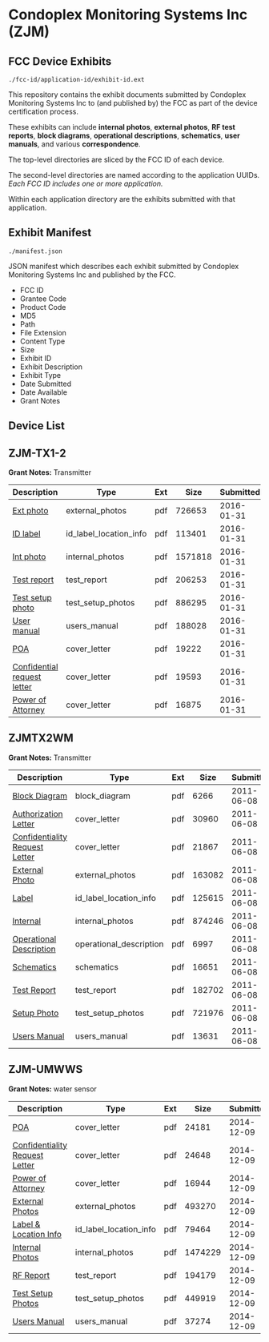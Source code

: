 # Condoplex Monitoring Systems Inc (ZJM)
## FCC Device Exhibits

```
./fcc-id/application-id/exhibit-id.ext
```

This repository contains the exhibit documents submitted by Condoplex Monitoring Systems Inc to (and published by) the FCC as part of the device certification process.

These exhibits can include **internal photos**, **external photos**, **RF test reports**, **block diagrams**, **operational descriptions**, **schematics**, **user manuals**, and various **correspondence**.

The top-level directories are sliced by the FCC ID of each device.

The second-level directories are named according to the application UUIDs. *Each FCC ID includes one or more application.*

Within each application directory are the exhibits submitted with that application. 

## Exhibit Manifest

```
./manifest.json
```

JSON manifest which describes each exhibit submitted by Condoplex Monitoring Systems Inc and published by the FCC.

- FCC ID
- Grantee Code
- Product Code
- MD5
- Path
- File Extension
- Content Type
- Size
- Exhibit ID
- Exhibit Description
- Exhibit Type
- Date Submitted
- Date Available
- Grant Notes

## Device List
## ZJM-TX1-2
**Grant Notes:** Transmitter

| Description | Type | Ext | Size | Submitted | Available |
| ----------- | ---- | --- | ---- | --------- | --------- |
| [Ext photo](ZJM-TX1-2/7adb95bdc98a016b6bf29e011de2cba7/2891070.pdf) | external_photos | pdf | 726653 | 2016-01-31 | 2016-02-01 |
| [ID label](ZJM-TX1-2/7adb95bdc98a016b6bf29e011de2cba7/2891072.pdf) | id_label_location_info | pdf | 113401 | 2016-01-31 | 2016-02-01 |
| [Int photo](ZJM-TX1-2/7adb95bdc98a016b6bf29e011de2cba7/2891071.pdf) | internal_photos | pdf | 1571818 | 2016-01-31 | 2016-02-01 |
| [Test report](ZJM-TX1-2/7adb95bdc98a016b6bf29e011de2cba7/2891068.pdf) | test_report | pdf | 206253 | 2016-01-31 | 2016-02-01 |
| [Test setup photo](ZJM-TX1-2/7adb95bdc98a016b6bf29e011de2cba7/2891069.pdf) | test_setup_photos | pdf | 886295 | 2016-01-31 | 2016-02-01 |
| [User manual](ZJM-TX1-2/7adb95bdc98a016b6bf29e011de2cba7/2891073.pdf) | users_manual | pdf | 188028 | 2016-01-31 | 2016-02-01 |
| [POA](ZJM-TX1-2/7adb95bdc98a016b6bf29e011de2cba7/2891065.pdf) | cover_letter | pdf | 19222 | 2016-01-31 | 2016-02-01 |
| [Confidential request letter](ZJM-TX1-2/7adb95bdc98a016b6bf29e011de2cba7/2891066.pdf) | cover_letter | pdf | 19593 | 2016-01-31 | 2016-02-01 |
| [Power of Attorney](ZJM-TX1-2/7adb95bdc98a016b6bf29e011de2cba7/2891067.pdf) | cover_letter | pdf | 16875 | 2016-01-31 | 2016-02-01 |
## ZJMTX2WM
**Grant Notes:** Transmitter

| Description | Type | Ext | Size | Submitted | Available |
| ----------- | ---- | --- | ---- | --------- | --------- |
| [Block Diagram](ZJMTX2WM/9d76f27875ddc7e8247e536dd85fa1be/1479309.pdf) | block_diagram | pdf | 6266 | 2011-06-08 | 2011-06-08 |
| [Authorization Letter](ZJMTX2WM/9d76f27875ddc7e8247e536dd85fa1be/1479310.pdf) | cover_letter | pdf | 30960 | 2011-06-08 | 2011-06-08 |
| [Confidentiality Request Letter](ZJMTX2WM/9d76f27875ddc7e8247e536dd85fa1be/1479319.pdf) | cover_letter | pdf | 21867 | 2011-06-08 | 2011-06-08 |
| [External Photo](ZJMTX2WM/9d76f27875ddc7e8247e536dd85fa1be/1479311.pdf) | external_photos | pdf | 163082 | 2011-06-08 | 2011-06-08 |
| [Label](ZJMTX2WM/9d76f27875ddc7e8247e536dd85fa1be/1479312.pdf) | id_label_location_info | pdf | 125615 | 2011-06-08 | 2011-06-08 |
| [Internal](ZJMTX2WM/9d76f27875ddc7e8247e536dd85fa1be/1479313.pdf) | internal_photos | pdf | 874246 | 2011-06-08 | 2011-06-08 |
| [Operational Description](ZJMTX2WM/9d76f27875ddc7e8247e536dd85fa1be/1479314.pdf) | operational_description | pdf | 6997 | 2011-06-08 | 2011-06-08 |
| [Schematics](ZJMTX2WM/9d76f27875ddc7e8247e536dd85fa1be/1479315.pdf) | schematics | pdf | 16651 | 2011-06-08 | 2011-06-08 |
| [Test Report](ZJMTX2WM/9d76f27875ddc7e8247e536dd85fa1be/1479316.pdf) | test_report | pdf | 182702 | 2011-06-08 | 2011-06-08 |
| [Setup Photo](ZJMTX2WM/9d76f27875ddc7e8247e536dd85fa1be/1479317.pdf) | test_setup_photos | pdf | 721976 | 2011-06-08 | 2011-06-08 |
| [Users Manual](ZJMTX2WM/9d76f27875ddc7e8247e536dd85fa1be/1479318.pdf) | users_manual | pdf | 13631 | 2011-06-08 | 2011-06-08 |
## ZJM-UMWWS
**Grant Notes:** water sensor

| Description | Type | Ext | Size | Submitted | Available |
| ----------- | ---- | --- | ---- | --------- | --------- |
| [POA](ZJM-UMWWS/677463a0fcca1c9312ca2c402aae5516/2467140.pdf) | cover_letter | pdf | 24181 | 2014-12-09 | 2014-12-09 |
| [Confidentiality Request Letter](ZJM-UMWWS/677463a0fcca1c9312ca2c402aae5516/2467141.pdf) | cover_letter | pdf | 24648 | 2014-12-09 | 2014-12-09 |
| [Power of Attorney](ZJM-UMWWS/677463a0fcca1c9312ca2c402aae5516/2467142.pdf) | cover_letter | pdf | 16944 | 2014-12-09 | 2014-12-09 |
| [External Photos](ZJM-UMWWS/677463a0fcca1c9312ca2c402aae5516/2467148.pdf) | external_photos | pdf | 493270 | 2014-12-09 | 2014-12-09 |
| [Label & Location Info](ZJM-UMWWS/677463a0fcca1c9312ca2c402aae5516/2467150.pdf) | id_label_location_info | pdf | 79464 | 2014-12-09 | 2014-12-09 |
| [Internal Photos](ZJM-UMWWS/677463a0fcca1c9312ca2c402aae5516/2467149.pdf) | internal_photos | pdf | 1474229 | 2014-12-09 | 2014-12-09 |
| [RF Report](ZJM-UMWWS/677463a0fcca1c9312ca2c402aae5516/2467146.pdf) | test_report | pdf | 194179 | 2014-12-09 | 2014-12-09 |
| [Test Setup Photos](ZJM-UMWWS/677463a0fcca1c9312ca2c402aae5516/2467147.pdf) | test_setup_photos | pdf | 449919 | 2014-12-09 | 2014-12-09 |
| [Users Manual](ZJM-UMWWS/677463a0fcca1c9312ca2c402aae5516/2467151.pdf) | users_manual | pdf | 37274 | 2014-12-09 | 2014-12-09 |
